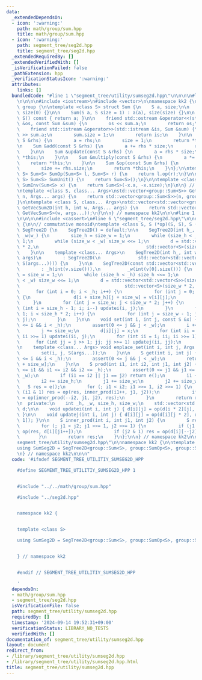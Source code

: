 ```yaml
---
data:
  _extendedDependsOn:
  - icon: ':warning:'
    path: math/group/sum.hpp
    title: math/group/sum.hpp
  - icon: ':warning:'
    path: segment_tree/seg2d.hpp
    title: segment_tree/seg2d.hpp
  _extendedRequiredBy: []
  _extendedVerifiedWith: []
  _isVerificationFailed: false
  _pathExtension: hpp
  _verificationStatusIcon: ':warning:'
  attributes:
    links: []
  bundledCode: "#line 1 \"segment_tree/utility/sumseg2d.hpp\"\n\n\n\n#line 1 \"math/group/sum.hpp\"\
    \n\n\n\n#include <iostream>\n#include <vector>\n\nnamespace kk2 {\n\nnamespace\
    \ group {\n\ntemplate <class S> struct Sum {\n    S a, size;\n\n    Sum() : a(S()),\
    \ size(0) {}\n\n    Sum(S a, S size = 1) : a(a), size(size) {}\n\n    operator\
    \ S() const { return a; }\n\n    friend std::ostream &operator<<(std::ostream\
    \ &os, const Sum &sum) {\n        os << sum.a;\n        return os;\n    }\n\n\
    \    friend std::istream &operator>>(std::istream &is, Sum &sum) {\n        is\
    \ >> sum.a;\n        sum.size = 1;\n        return is;\n    }\n\n    Sum &operator=(const\
    \ S &rhs) {\n        a = rhs;\n        size = 1;\n        return *this;\n    }\n\
    \n    Sum &add(const S &rhs) {\n        a += rhs * size;\n        return *this;\n\
    \    }\n\n    Sum &update(const S &rhs) {\n        a = rhs * size;\n        return\
    \ *this;\n    }\n\n    Sum &multiply(const S &rhs) {\n        a *= rhs;\n    \
    \    return *this;\n    }\n\n    Sum &op(const Sum &rhs) {\n        a += rhs.a;\n\
    \        size += rhs.size;\n        return *this;\n    }\n};\n\ntemplate <class\
    \ S> Sum<S> SumOp(Sum<S> l, Sum<S> r) {\n    return l.op(r);\n}\n\ntemplate <class\
    \ S> Sum<S> SumUnit() {\n    return Sum<S>();\n}\n\ntemplate <class S> Sum<S>\
    \ SumInv(Sum<S> x) {\n    return Sum<S>(-x.a, -x.size);\n}\n\n} // namespace group\n\
    \ntemplate <class S, class... Args>\nstd::vector<group::Sum<S>> GetVecSum(int\
    \ n, Args... args) {\n    return std::vector<group::Sum<S>>(n, group::Sum<S>(args...));\n\
    }\n\ntemplate <class S, class... Args>\nstd::vector<std::vector<group::Sum<S>>>\
    \ GetVecSum2D(int h, int w, Args... args) {\n    return std::vector<std::vector<group::Sum<S>>>(h,\
    \ GetVecSum<S>(w, args...));\n}\n\n} // namespace kk2\n\n\n#line 1 \"segment_tree/seg2d.hpp\"\
    \n\n\n\n#include <cassert>\n#line 6 \"segment_tree/seg2d.hpp\"\n\nnamespace kk2\
    \ {\n\n// commutative monoid\ntemplate <class S, S (*op)(S, S), S (*e)()> struct\
    \ SegTree2D {\n    SegTree2D() = default;\n\n    SegTree2D(int h_, int w_) : _h(h_),\
    \ _w(w_) {\n        size_h = size_w = 1;\n        while (size_h < _h) size_h <<=\
    \ 1;\n        while (size_w < _w) size_w <<= 1;\n        d = std::vector<std::vector<S>>(size_h\
    \ * 2,\n                                        std::vector<S>(size_w * 2, e()));\n\
    \    }\n\n    template <class... Args>\n    SegTree2D(int h_, int w_, Args...\
    \ args)\n        : SegTree2D(\n              std::vector<std::vector<S>>(h_, std::vector<S>(w_,\
    \ S(args...)))) {\n    }\n\n    SegTree2D(const std::vector<std::vector<S>> &v)\n\
    \        : _h(int(v.size())),\n          _w(int(v[0].size())) {\n        size_h\
    \ = size_w = 1;\n        while (size_h < _h) size_h <<= 1;\n        while (size_w\
    \ < _w) size_w <<= 1;\n        d = std::vector<std::vector<S>>(size_h * 2,\n \
    \                                       std::vector<S>(size_w * 2, e()));\n  \
    \      for (int i = 0; i < _h; i++) {\n            for (int j = 0; j < _w; j++)\
    \ {\n                d[i + size_h][j + size_w] = v[i][j];\n            }\n   \
    \     }\n        for (int j = size_w; j < size_w * 2; j++) {\n            for\
    \ (int i = size_h - 1; i; i--) updatei(i, j);\n        }\n        for (int i =\
    \ 1; i < size_h * 2; i++) {\n            for (int j = size_w - 1; j; j--) updatej(i,\
    \ j);\n        }\n    }\n\n    void set(int i, int j, const S &x) {\n        assert(0\
    \ <= i && i < _h);\n        assert(0 <= j && j < _w);\n        i += size_h;\n\
    \        j += size_w;\n        d[i][j] = x;\n        for (int ii = i >> 1; ii;\
    \ ii >>= 1) updatei(ii, j);\n        for (int ii = i; ii; ii >>= 1) {\n      \
    \      for (int jj = j >> 1; jj; jj >>= 1) updatej(ii, jj);\n        }\n    }\n\
    \n    template <class... Args> void emplace_set(int i, int j, Args... args) {\n\
    \        set(i, j, S(args...));\n    }\n\n    S get(int i, int j) {\n        assert(0\
    \ <= i && i < _h);\n        assert(0 <= j && j < _w);\n        return d[i + size_h][j\
    \ + size_w];\n    }\n\n    S prod(int i1, int i2, int j1, int j2) {\n        assert(0\
    \ <= i1 && i1 <= i2 && i2 <= _h);\n        assert(0 <= j1 && j1 <= j2 && j2 <=\
    \ _w);\n        if (i1 == i2 || j1 == j2) return e();\n        i1 += size_h;\n\
    \        i2 += size_h;\n        j1 += size_w;\n        j2 += size_w;\n\n     \
    \   S res = e();\n        for (; i1 < i2; i1 >>= 1, i2 >>= 1) {\n            if\
    \ (i1 & 1) res = op(res, inner_prod(i1++, j1, j2));\n            if (i2 & 1) res\
    \ = op(inner_prod(--i2, j1, j2), res);\n        }\n        return res;\n    }\n\
    \n  private:\n    int _h, _w, size_h, size_w;\n    std::vector<std::vector<S>>\
    \ d;\n\n    void updatei(int i, int j) { d[i][j] = op(d[i * 2][j], d[i * 2 + 1][j]);\
    \ }\n\n    void updatej(int i, int j) { d[i][j] = op(d[i][j * 2], d[i][j * 2 +\
    \ 1]); }\n\n    S inner_prod(int i, int j1, int j2) {\n        S res = e();\n\
    \        for (; j1 < j2; j1 >>= 1, j2 >>= 1) {\n            if (j1 & 1) res =\
    \ op(res, d[i][j1++]);\n            if (j2 & 1) res = op(d[i][--j2], res);\n \
    \       }\n        return res;\n    }\n};\n\n} // namespace kk2\n\n\n#line 6 \"\
    segment_tree/utility/sumseg2d.hpp\"\n\nnamespace kk2 {\n\ntemplate <class S>\n\
    using SumSeg2D = SegTree2D<group::Sum<S>, group::SumOp<S>, group::SumUnit<S>>;\n\
    \n} // namespace kk2\n\n\n"
  code: '#ifndef SEGMENT_TREE_UTILITIY_SUMSEG2D_HPP

    #define SEGMENT_TREE_UTILITIY_SUMSEG2D_HPP 1


    #include "../../math/group/sum.hpp"

    #include "../seg2d.hpp"


    namespace kk2 {


    template <class S>

    using SumSeg2D = SegTree2D<group::Sum<S>, group::SumOp<S>, group::SumUnit<S>>;


    } // namespace kk2


    #endif // SEGMENT_TREE_UTILITIY_SUMSEG2D_HPP

    '
  dependsOn:
  - math/group/sum.hpp
  - segment_tree/seg2d.hpp
  isVerificationFile: false
  path: segment_tree/utility/sumseg2d.hpp
  requiredBy: []
  timestamp: '2024-09-14 19:52:31+09:00'
  verificationStatus: LIBRARY_NO_TESTS
  verifiedWith: []
documentation_of: segment_tree/utility/sumseg2d.hpp
layout: document
redirect_from:
- /library/segment_tree/utility/sumseg2d.hpp
- /library/segment_tree/utility/sumseg2d.hpp.html
title: segment_tree/utility/sumseg2d.hpp
---
```

